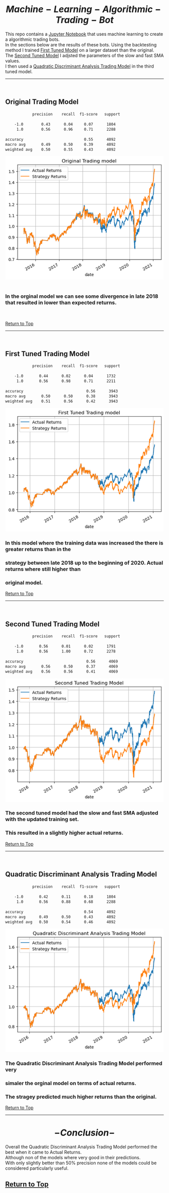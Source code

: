 # $$Machine-Learning-Algorithmic-Trading-Bot$$

This repo contains a [Jupyter Notebook](./machine_learning_trading_bot.ipynb) that uses machine learning to create a algorithmic trading bots.<br>
In the sections below are the results of these bots. Using the backtesting method I trained [First Tuned Model](#original-trading-model) on a larger dataset than the original.<br>
The [Second Tuned Model](#second-tuned-trading-model) I adjsted the parameters of the slow and fast SMA values.<br>
I then used a [Quadratic Discriminant Analysis Trading Model](#quadratic-discriminant-analysis-trading-model) in the third tuned model.

---- 
<br>

## Original Trading Model
                precision    recall  f1-score   support

        -1.0        0.43      0.04     0.07      1804
         1.0        0.56      0.96     0.71      2288

    accuracy                           0.55      4092
    macro avg       0.49      0.50     0.39      4092
    weighted avg    0.50      0.55     0.43      4092

<img src='./Images/first_trading_model.png'><br><br>

### In the orginal model we can see some divergence in late 2018 that resulted in lower than expected returns.<br>

<br>

[Return to Top](#machine-learning-algorithmic-trading-bot)

----
<br>

## First Tuned Trading Model
                precision    recall  f1-score   support

        -1.0       0.44      0.02      0.04      1732
         1.0       0.56      0.98      0.71      2211

    accuracy                            0.56      3943
    macro avg       0.50      0.50      0.38      3943
    weighted avg    0.51      0.56      0.42      3943


<img src='./Images/first_tuned_trading_model.png'><br>

### In this model where the training data was increased the there is greater returns than in the 
### strategy between late 2018 up to the beginning of 2020. Actual returns where still higher than
### original model.

[Return to Top](#machine-learning-algorithmic-trading-bot)

---
<br>

## Second Tuned Trading Model
                precision    recall  f1-score   support

        -1.0       0.56      0.01      0.02      1791
         1.0       0.56      1.00      0.72      2278

    accuracy                            0.56      4069
    macro avg       0.56      0.50      0.37      4069
    weighted avg    0.56      0.56      0.41      4069


<img src='./Images/second_tuned_trading_model.png'><br>

### The second tuned model had the slow and fast SMA adjusted with the updated training set.
### This resulted in a slightly higher actual returns.

[Return to Top](#machine-learning-algorithmic-trading-bot)

---
<br>

## Quadratic Discriminant Analysis Trading Model
                precision    recall  f1-score   support

        -1.0       0.42      0.11      0.18      1804
         1.0       0.56      0.88      0.68      2288

    accuracy                           0.54      4092
    macro avg      0.49      0.50      0.43      4092
    weighted avg   0.50      0.54      0.46      4092

<img src='./Images/Quadratic_Discriminant_Analysis_Trading_Model.png'><br>

### The Quadratic Discriminant Analysis Trading Model performed very
### simaler the orginal model on terms of actual returns.
### The stragey predicted much higher returns than the original.

[Return to Top](#machine-learning-algorithmic-trading-bot)

---

# $$-Conclusion-$$

Overall the Quadratic Discriminant Analysis Trading Model performed the best when it came to Actual Returns.<br>
Although non of the models where very good in their predictions.<br>
With only slightly better than 50% precision none of the models could be considered particularly useful. 

[Return to Top](#machine-learning-algorithmic-trading-bot)
---